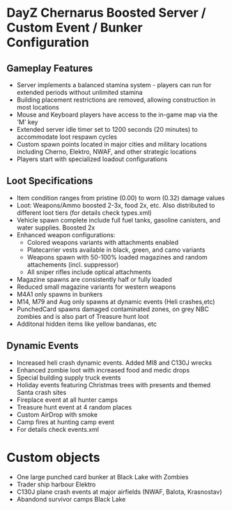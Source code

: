 # DayZ Chernarus Boosted Server / Custom Event / Bunker Configuration

## Gameplay Features

* Server implements a balanced stamina system - players can run for extended periods without unlimited stamina
* Building placement restrictions are removed, allowing construction in most locations
* Mouse and Keyboard players have access to the in-game map via the 'M' key
* Extended server idle timer set to 1200 seconds (20 minutes) to accommodate loot respawn cycles
* Custom spawn points located in major cities and military locations including Cherno, Elektro, NWAF, and other strategic locations
* Players start with specialized loadout configurations

## Loot Specifications

* Item condition ranges from pristine (0.00) to worn (0.32) damage values
* Loot: Weapons/Ammo boosted 2-3x, food 2x, etc. Also distributed to different loot tiers (for details check types.xml)
* Vehicle spawn complete include full fuel tanks, gasoline canisters, and water supplies. Boosted 2x
* Enhanced weapon configurations:
  * Colored weapons variants with attachments enabled
  * Platecarrier vests available in black, green, and camo variants
  * Weapons spawn with 50-100% loaded magazines and random attachements (incl. suppressor)
  * All sniper rifles include optical attachments
* Magazine spawns are consistently half or fully loaded
* Reduced small magazine variants for western weapons
* M4A1 only spawns in bunkers
* M14, M79 and Aug only spawns at dynamic events (Heli crashes,etc)
* PunchedCard spawns damaged contaminated zones, on grey NBC zombies and is also part of Treasure hunt loot
* Additonal hidden items like yellow bandanas, etc

## Dynamic Events

* Increased heli crash dynamic events. Added MI8 and C130J wrecks
* Enhanced zombie loot with increased food and medic drops
* Special building supply truck events
* Holiday events featuring Christmas trees with presents and themed Santa crash sites
* Fireplace event at all hunter camps
* Treasure hunt event at 4 random places
* Custom AirDrop with smoke
* Camp fires at hunting camp event
* For details check events.xml

# Custom objects
* One large punched card bunker at Black Lake with Zombies
* Trader ship harbour Elektro
* C130J plane crash events at major airfields (NWAF, Balota, Krasnostav)
* Abandond survivor camps Black Lake